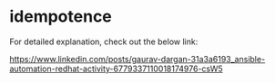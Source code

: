 # idempotence

For detailed explanation, check out the below link:

https://www.linkedin.com/posts/gaurav-dargan-31a3a6193_ansible-automation-redhat-activity-6779337110018174976-csW5
